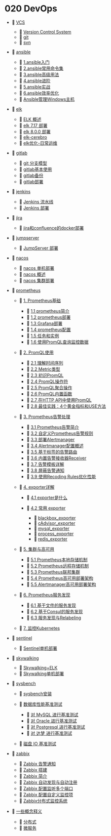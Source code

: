 # 020 DevOps

* 📑 [VCS](020%20DevOps/VCS.md)

  * 📄 [Version Control System](020%20DevOps/VCS/Version%20Control%20System.md)
  * 📄 [git](020%20DevOps/VCS/git.md)
  * 📄 [svn](020%20DevOps/VCS/svn.md)
* 📑 [ansible](020%20DevOps/ansible.md)

  * 📄 [1.ansible入门](020%20DevOps/ansible/1.ansible入门.md)
  * 📄 [2.ansible常用命令集](020%20DevOps/ansible/2.ansible常用命令集.md)
  * 📄 [3.ansible高级用法](020%20DevOps/ansible/3.ansible高级用法.md)
  * 📄 [4.ansible进阶](020%20DevOps/ansible/4.ansible进阶.md)
  * 📄 [5.ansible实战](020%20DevOps/ansible/5.ansible实战.md)
  * 📄 [6.ansible效率优化](020%20DevOps/ansible/6.ansible效率优化.md)
  * 📄 [Ansible管理Windows主机](020%20DevOps/ansible/Ansible管理Windows主机.md)
* 📑 [elk](020%20DevOps/elk.md)

  * 📄 [ELK 概述](020%20DevOps/elk/ELK%20概述.md)
  * 📄 [elk 7.17 部署](020%20DevOps/elk/elk%207.17%20部署.md)
  * 📄 [elk 8.0.0 部署](020%20DevOps/elk/elk%208.0.0%20部署.md)
  * 📄 [elk-cerebro](020%20DevOps/elk/elk-cerebro.md)
  * 📄 [elk优化-日常运维](020%20DevOps/elk/elk优化-日常运维.md)
* 📑 [gitlab](020%20DevOps/gitlab.md)

  * 📄 [git 分支模型](020%20DevOps/gitlab/git%20分支模型.md)
  * 📄 [gitlab基本使用](020%20DevOps/gitlab/gitlab基本使用.md)
  * 📄 [gitlab备份](020%20DevOps/gitlab/gitlab备份.md)
  * 📄 [gitlab部署](020%20DevOps/gitlab/gitlab部署.md)
* 📑 [jenkins](020%20DevOps/jenkins.md)

  * 📄 [Jenkins 流水线](020%20DevOps/jenkins/Jenkins%20流水线.md)
  * 📄 [Jenkins 部署](020%20DevOps/jenkins/Jenkins%20部署.md)
* 📑 [jira](020%20DevOps/jira.md)

  * 📄 [jira和confluence的docker部署](020%20DevOps/jira/jira和confluence的docker部署.md)
* 📑 [jumpserver](020%20DevOps/jumpserver.md)

  * 📄 [JumpServer 部署](020%20DevOps/jumpserver/JumpServer%20部署.md)
* 📑 [nacos](020%20DevOps/nacos.md)

  * 📄 [nacos 单机部署](020%20DevOps/nacos/nacos%20单机部署.md)
  * 📄 [nacos 概述](020%20DevOps/nacos/nacos%20概述.md)
  * 📄 [nacos 集群部署](020%20DevOps/nacos/nacos%20集群部署.md)
* 📑 [prometheus](020%20DevOps/prometheus.md)

  * 📑 [1. Prometheus基础](020%20DevOps/prometheus/1.%20Prometheus基础.md)

    * 📄 [1.1 prometheus简介](020%20DevOps/prometheus/1.%20Prometheus基础/1.1%20prometheus简介.md)
    * 📄 [1.2 prometheus部署](020%20DevOps/prometheus/1.%20Prometheus基础/1.2%20prometheus部署.md)
    * 📄 [1.3 Grafana部署](020%20DevOps/prometheus/1.%20Prometheus基础/1.3%20Grafana部署.md)
    * 📄 [1.4 prometheus配置](020%20DevOps/prometheus/1.%20Prometheus基础/1.4%20prometheus配置.md)
    * 📄 [1.5 任务和实例](020%20DevOps/prometheus/1.%20Prometheus基础/1.5%20任务和实例.md)
    * 📄 [1.6 使用PromQL查询监控数据](020%20DevOps/prometheus/1.%20Prometheus基础/1.6%20使用PromQL查询监控数据.md)
  * 📑 [2. PromQL使用](020%20DevOps/prometheus/2.%20PromQL使用.md)

    * 📄 [2.1 理解时间序列](020%20DevOps/prometheus/2.%20PromQL使用/2.1%20理解时间序列.md)
    * 📄 [2.2 Metric类型](020%20DevOps/prometheus/2.%20PromQL使用/2.2%20Metric类型.md)
    * 📄 [2.3 初识PromQL](020%20DevOps/prometheus/2.%20PromQL使用/2.3%20初识PromQL.md)
    * 📄 [2.4 PromQL操作符](020%20DevOps/prometheus/2.%20PromQL使用/2.4%20PromQL操作符.md)
    * 📄 [2.5 PromQL聚合操作](020%20DevOps/prometheus/2.%20PromQL使用/2.5%20PromQL聚合操作.md)
    * 📄 [2.6 PromQL内置函数](020%20DevOps/prometheus/2.%20PromQL使用/2.6%20PromQL内置函数.md)
    * 📄 [2.7 在HTTP API中使用PromQL](020%20DevOps/prometheus/2.%20PromQL使用/2.7%20在HTTP%20API中使用PromQL.md)
    * 📄 [2.8 最佳实践：4个黄金指标和USE方法](020%20DevOps/prometheus/2.%20PromQL使用/2.8%20最佳实践：4个黄金指标和USE方法.md)
  * 📑 [3. Prometheus告警处理](020%20DevOps/prometheus/3.%20Prometheus告警处理.md)

    * 📄 [3.1 Prometheus告警简介](020%20DevOps/prometheus/3.%20Prometheus告警处理/3.1%20Prometheus告警简介.md)
    * 📄 [3.2 自定义Prometheus告警规则](020%20DevOps/prometheus/3.%20Prometheus告警处理/3.2%20自定义Prometheus告警规则.md)
    * 📄 [3.3 部署Alertmanager](020%20DevOps/prometheus/3.%20Prometheus告警处理/3.3%20部署Alertmanager.md)
    * 📄 [3.4 Alertmanager配置概述](020%20DevOps/prometheus/3.%20Prometheus告警处理/3.4%20Alertmanager配置概述.md)
    * 📄 [3.5 基于标签的告警路由](020%20DevOps/prometheus/3.%20Prometheus告警处理/3.5%20基于标签的告警路由.md)
    * 📄 [3.6 内置告警接收器Receiver](020%20DevOps/prometheus/3.%20Prometheus告警处理/3.6%20内置告警接收器Receiver.md)
    * 📄 [3.7 告警模板详解](020%20DevOps/prometheus/3.%20Prometheus告警处理/3.7%20告警模板详解.md)
    * 📄 [3.8 屏蔽告警通知](020%20DevOps/prometheus/3.%20Prometheus告警处理/3.8%20屏蔽告警通知.md)
    * 📄 [3.9 使用Recoding Rules优化性能](020%20DevOps/prometheus/3.%20Prometheus告警处理/3.9%20使用Recoding%20Rules优化性能.md)
  * 📑 [4. exporter详解](020%20DevOps/prometheus/4.%20exporter详解.md)

    * 📄 [4.1 exporter是什么](020%20DevOps/prometheus/4.%20exporter详解/4.1%20exporter是什么.md)
    * 📑 [4.2 常用 exporter](020%20DevOps/prometheus/4.%20exporter详解/4.2%20常用%20exporter.md)

      * 📄 [blackbox_exporter](020%20DevOps/prometheus/4.%20exporter详解/4.2%20常用%20exporter/blackbox_exporter.md)
      * 📄 [cAdvisor_exporter](020%20DevOps/prometheus/4.%20exporter详解/4.2%20常用%20exporter/cAdvisor_exporter.md)
      * 📄 [mysql_exporter](020%20DevOps/prometheus/4.%20exporter详解/4.2%20常用%20exporter/mysql_exporter.md)
      * 📄 [process_exporter](020%20DevOps/prometheus/4.%20exporter详解/4.2%20常用%20exporter/process_exporter.md)
      * 📄 [redis_exporter](020%20DevOps/prometheus/4.%20exporter详解/4.2%20常用%20exporter/redis_exporter.md)
  * 📑 [5. 集群与高可用](020%20DevOps/prometheus/5.%20集群与高可用.md)

    * 📄 [5.1 Prometheus本地存储机制](020%20DevOps/prometheus/5.%20集群与高可用/5.1%20Prometheus本地存储机制.md)
    * 📄 [5.2 Prometheus远程存储机制](020%20DevOps/prometheus/5.%20集群与高可用/5.2%20Prometheus远程存储机制.md)
    * 📄 [5.3 Prometheus联邦集群](020%20DevOps/prometheus/5.%20集群与高可用/5.3%20Prometheus联邦集群.md)
    * 📄 [5.4 Prometheus高可用部署架构](020%20DevOps/prometheus/5.%20集群与高可用/5.4%20Prometheus高可用部署架构.md)
    * 📄 [5.5 Alertmanager高可用部署架构](020%20DevOps/prometheus/5.%20集群与高可用/5.5%20Alertmanager高可用部署架构.md)
  * 📑 [6. Prometheus服务发现](020%20DevOps/prometheus/6.%20Prometheus服务发现.md)

    * 📄 [6.1 基于文件的服务发现](020%20DevOps/prometheus/6.%20Prometheus服务发现/6.1%20基于文件的服务发现.md)
    * 📄 [6.2 基于Consul的服务发现](020%20DevOps/prometheus/6.%20Prometheus服务发现/6.2%20基于Consul的服务发现.md)
    * 📄 [6.3 服务发现与Relabeling](020%20DevOps/prometheus/6.%20Prometheus服务发现/6.3%20服务发现与Relabeling.md)
  * 📄 [7. 监控Kubernetes](020%20DevOps/prometheus/7.%20监控Kubernetes.md)
* 📑 [sentinel](020%20DevOps/sentinel.md)

  * 📄 [Sentinel单机部署](020%20DevOps/sentinel/Sentinel单机部署.md)
* 📑 [skywalking](020%20DevOps/skywalking.md)

  * 📄 [Skywalking+ELK](020%20DevOps/skywalking/Skywalking+ELK.md)
  * 📄 [Skywalking单机部署](020%20DevOps/skywalking/Skywalking单机部署.md)
* 📑 [sysbench](020%20DevOps/sysbench.md)

  * 📄 [sysbench安装](020%20DevOps/sysbench/sysbench安装.md)
  * 📑 [数据库性能基准测试](020%20DevOps/sysbench/数据库性能基准测试.md)

    * 📄 [对 MySQL 进行基准测试](020%20DevOps/sysbench/数据库性能基准测试/对%20MySQL%20进行基准测试.md)
    * 📄 [对 Oracle 进行基准测试](020%20DevOps/sysbench/数据库性能基准测试/对%20Oracle%20进行基准测试.md)
    * 📄 [对 Postgresql 进行基准测试](020%20DevOps/sysbench/数据库性能基准测试/对%20Postgresql%20进行基准测试.md)
    * 📄 [对 达梦 进行基准测试](020%20DevOps/sysbench/数据库性能基准测试/对%20达梦%20进行基准测试.md)
  * 📄 [磁盘 IO 基准测试](020%20DevOps/sysbench/磁盘%20IO%20基准测试.md)
* 📑 [zabbix](020%20DevOps/zabbix.md)

  * 📄 [Zabbix 告警通知](020%20DevOps/zabbix/Zabbix%20告警通知.md)
  * 📄 [Zabbix 搭建](020%20DevOps/zabbix/Zabbix%20搭建.md)
  * 📄 [Zabbix 简介](020%20DevOps/zabbix/Zabbix%20简介.md)
  * 📄 [Zabbix 自动发现与自动注册](020%20DevOps/zabbix/Zabbix%20自动发现与自动注册.md)
  * 📄 [Zabbix 配置监听多个端口](020%20DevOps/zabbix/Zabbix%20配置监听多个端口.md)
  * 📄 [Zabbix 配置自定义监控项](020%20DevOps/zabbix/Zabbix%20配置自定义监控项.md)
  * 📄 [Zabbix分布式监控系统](020%20DevOps/zabbix/Zabbix分布式监控系统.md)
* 📑 [一些概念释义](020%20DevOps/一些概念释义.md)

  * 📄 [分布式](020%20DevOps/一些概念释义/分布式.md)
  * 📄 [微服务](020%20DevOps/一些概念释义/微服务.md)

‍
